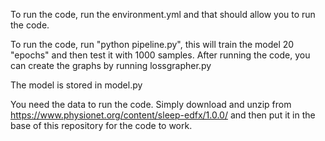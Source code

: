 To run the code, run the environment.yml and that should allow you to run the code.

To run the code, run "python pipeline.py", this will train the model 20 "epochs" and then test it with 1000 samples. 
After running the code, you can create the graphs by running lossgrapher.py

The model is stored in model.py

You need the data to run the code. Simply download and unzip from https://www.physionet.org/content/sleep-edfx/1.0.0/ and then put it in the base of this repository for the code to work. 
